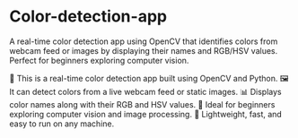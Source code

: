 # Color-detection-app

A real-time color detection app using OpenCV that identifies colors from webcam feed or images by displaying their names and RGB/HSV values. Perfect for beginners exploring computer vision.

🎨 This is a real-time color detection app built using OpenCV and Python.
🖼️ It can detect colors from a live webcam feed or static images.
📊 Displays color names along with their RGB and HSV values.
🧠 Ideal for beginners exploring computer vision and image processing.
🚀 Lightweight, fast, and easy to run on any machine.
